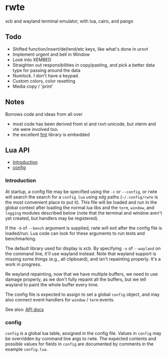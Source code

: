 # rwte

xcb and wayland terminal emulator, with lua, cairo, and pango

## Todo

* Shifted function/insert/del/end/etc keys, like what's done in urxvt
* Implement urgent and bell in Window
* Look into XEMBED
* Straighten out responsibilities in copy/pasting, and pick a better
  data type for passing around the data
* Numlock. I don't have a keypad.
* Custom colors, color resetting
* Media copy / 'print'

## Notes

Borrows code and ideas from all over
* most code has been derived from st and rxvt-unicode, but xterm and vte
  were involved too.
* the excellent [fmt](https://github.com/fmtlib/fmt) library is embedded

## Lua API

* [Introduction](#introduction)
* [config](#config)

### Introduction

At startup, a config file may be specified using the `-c` or `--config`, or rwte
will search the search for a `config.lua` using xdg paths (`~/.config/rwte` is
the most convenient place to put it). This file will be loaded and run in the
global context after loading the normal lua libs and the `term`, `window`, and
`logging` modules described below (note that the terminal and window aren't yet
created, but handlers may be registered).

If the `-b` of `--bench` argument is supplied, rwte will exit after the config
file is loaded/run. Lua code can look for these arguments to run tests and
benchmarking.

The default library used for display is xcb. By specifying `-x` of `--wayland`
on the command line, it'll use wayland instead. Note that wayland support is
missing some things (e.g., all clipboard), and isn't repainting properly. It's
a work in progress.

Re wayland repainting, now that we have multiple buffers, we need to use damage
properly, as we don't fully repaint all the buffers, but we tell wayland to
paint the whole buffer every time.

The config file is expected to assign to set a global `config` object, and may
also connect event handlers for `window` / `term` events.

See also: [API docs](https://drcforbin.github.io/rwte/)

### config

`config` is a global lua table, assigned in the config file. Values in `config`
may be overridden by command line args to rwte. The expected contents and
possible values for fields in `config` are documented by comments in the example
`config.lua`.

